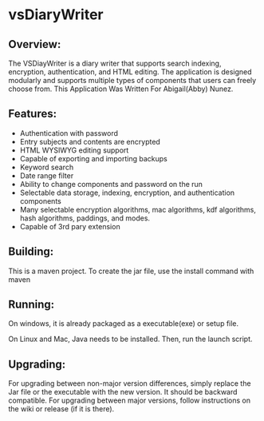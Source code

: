 # vsDiaryWriter
## Overview:
The VSDiayWriter is a diary writer that supports search indexing, encryption, authentication, and HTML editing. The application is designed modularly and supports multiple types of components that users can freely choose from. This Application Was Written For Abigail(Abby) Nunez.

## Features:
* Authentication with password
* Entry subjects and contents are encrypted
* HTML WYSIWYG editing support
* Capable of exporting and importing backups
* Keyword search
* Date range filter
* Ability to change components and password on the run
* Selectable data storage, indexing, encryption, and authentication components
* Many selectable encryption algorithms, mac algorithms, kdf algorithms, hash algorithms, paddings, and modes.
* Capable of 3rd pary extension

## Building:
This is a maven project. To create the jar file, use the install command with maven

## Running:
On windows, it is already packaged as a executable(exe) or setup file.

On Linux and Mac, Java needs to be installed. Then, run the launch script.

## Upgrading:
For upgrading between non-major version differences, simply replace the Jar file or the executable with the new version. It should be backward compatible. For upgrading between major versions, follow instructions on the wiki or release (if it is there).
